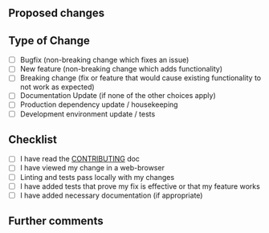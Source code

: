 ## Proposed changes

<!-- Describe the big picture of your changes here to communicate to the maintainers why we should accept this pull request. If it fixes a bug or resolves a feature request, be sure to link to that issue. -->

## Type of Change

<!-- What types of changes does your code introduce? -->
<!-- _Put an `x` in the boxes that apply_ -->

- [ ] Bugfix (non-breaking change which fixes an issue)
- [ ] New feature (non-breaking change which adds functionality)
- [ ] Breaking change (fix or feature that would cause existing functionality to not work as expected)
- [ ] Documentation Update (if none of the other choices apply)
- [ ] Production dependency update / housekeeping
- [ ] Development environment update / tests

## Checklist

<!-- _Put an `x` in the boxes that apply. You can also fill these out after creating the PR. If you're unsure about any of them, don't hesitate to ask. We're here to help! This is simply a reminder of what we are going to look for before merging your code._ -->

- [ ] I have read the [CONTRIBUTING](https://github.com/bluehost/.github/blob/master/.github/contributing.md) doc
- [ ] I have viewed my change in a web-browser
- [ ] Linting and tests pass locally with my changes
- [ ] I have added tests that prove my fix is effective or that my feature works
- [ ] I have added necessary documentation (if appropriate)

## Further comments

<!-- If this is a relatively large or complex change, kick off the discussion by explaining why you chose the solution you did and what alternatives you considered, etc... -->
